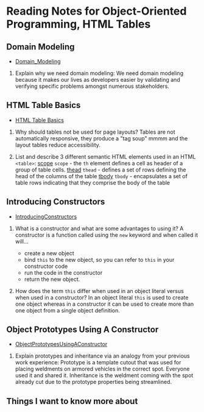 # Reading Notes for Object-Oriented Programming, HTML Tables

## Domain Modeling

- [Domain_Modeling](https://github.com/codefellows/domain_modeling#domain-modeling)

1. Explain why we need domain modeling: We need domain modeling because it makes our lives as developers easier by validating and verifying specific problems amongst numerous stakeholders.

## HTML Table Basics

- [HTML Table Basics](https://developer.mozilla.org/en-US/docs/Learn/HTML/Tables/Basics)

1. Why should tables not be used for page layouts?
Tables are not automatically responsive, they produce a "tag soup" mmmm and the layout tables reduce accessibility.

2. List and describe 3 different semantic HTML elements used in an HTML `<table>`:
[scope](https://developer.mozilla.org/en-US/docs/Web/HTML/Element/th#attr-scope)
`scope` - the `th` element defines a cell as header of a group of table cells.
[thead](https://developer.mozilla.org/en-US/docs/Web/HTML/Element/thead)
`thead` - defines a set of rows defining the head of the columns of the table
[tbody](https://developer.mozilla.org/en-US/docs/Web/HTML/Element/tbody)
`tbody` - encapsulates a set of table rows indicating that they comprise the body of the table

## Introducing Constructors

- [IntroducingConstructors](https://developer.mozilla.org/en-US/docs/Learn/JavaScript/Objects/Basics#introducing_constructors)

1. What is a constructor and what are some advantages to using it?
A constructor is a function called using the `new` keyword and when called it will...
   - create a new object
   - bind `this` to the new object, so you can refer to `this` in your constructor code
   - run the code in the constructor
   - return the new object.

2. How does the term `this` differ when used in an object literal versus when used in a constructor?
In an object literal `this` is used to create one object whereas in a constructor it can be used to create more than one object from a single object definition.

## Object Prototypes Using A Constructor

- [ObjectPrototypesUsingAConstructor](https://ui.dev/beginners-guide-to-javascript-prototype)

1. Explain prototypes and inheritance via an analogy from your previous work experience:
Prototype is a template cutout that was used for placing weldments on armored vehicles in the correct spot. Everyone used it and shared it. Inheritance is the weldment coming with the spot already cut due to the prototype properties being streamlined.

## Things I want to know more about